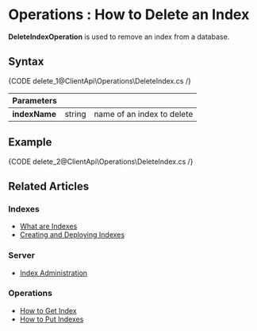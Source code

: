 ﻿# Operations : How to Delete an Index

**DeleteIndexOperation** is used to remove an index from a database.

## Syntax

{CODE delete_1@ClientApi\Operations\DeleteIndex.cs /}

| Parameters | | |
| ------------- | ------------- | ----- |
| **indexName** | string | name of an index to delete |

## Example

{CODE delete_2@ClientApi\Operations\DeleteIndex.cs /}

## Related Articles

### Indexes

- [What are Indexes](../../../../indexes/what-are-indexes)
- [Creating and Deploying Indexes](../../../../indexes/creating-and-deploying)

### Server

- [Index Administration](../../../../server/administration/index-administration)

### Operations

- [How to Get Index](../../../../client-api/operations/maintenance/indexes/get-index)
- [How to Put Indexes](../../../../client-api/operations/maintenance/indexes/put-indexes)
